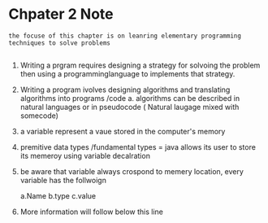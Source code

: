 # Chpater 2 Note

```
the focuse of this chapter is on leanring elementary programming techniques to solve problems 
 
```
1. Writing a prgram requires designing a strategy for solvoing the problem then using a programminglanguage to implements that strategy. 
2. Writing a program ivolves designing algorithms and translating algorithms into programs /code 
    a. algorithms can be described in natural languages or in pseudocode ( Natural laugage mixed with somecode)
3. a variable represent a vaue stored in the computer's memory 
4.  premitive data types /fundamental types = java allows its user to store its memeroy using variable decalration 

5. be aware that variable always crospond to memery location, every variable has the follwoign 

    a.Name 
    b.type
    c.value
      
6. More information will follow below this line
